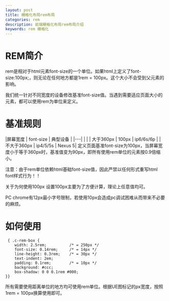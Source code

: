 ```yaml
---
layout: post
title: 栅格化布局rem布局
categories: rem 
description: 前端栅格化布局rem布局介绍
keywords: rem 栅格化
---
```


# REM简介
rem是相对于html元素font-size的一个单位。如果html上定义了font-size:100px;，则无论在任何地方都是1rem = 100px。这个大小不会受到父元素的影响。

我们统一针对不同宽度的设备修改基准font-size值。当遇到需要适应页面大小的元素，都可以使用rem为单位来定义。

# 基准规则
|屏幕宽度 | font-size | 典型设备 |
|---| | |
| 大于360px | 100px | ip6/6s/6p |
| 不大于360px | ip4/5/5s | Nexus 5|
定义页面基准font-size为100px，当屏幕宽度小于等于360px时，基准值变为90px，即所有使用rem单位的元素按0.9倍缩小。

注意：由于rem单位依赖html基础font-size值，因此严禁以任何形式重写html font样式行为！！

关于为何使用100px
设置100px主要为了方便计算，理论上任意值均可。

PC chrome有12px最小字号限制，若使用10px会造成pc调试困难从而带来不必要的麻烦。

# 如何使用
```
 { .c-rem-box {
    width: 2.5rem;          /* = 250px */
    font-size: 0.14rem;     /* = 14px */
    line-height: 0.3rem;    /* = 30px */
    text-indent: 2em;
    padding: 0.1rem;        /* = 10px */
    background: #ccc;
    box-shadow: 0 0 0.1rem #000;
}}
```
所有需要使用距离单位的地方均可使用rem单位。根据UE图标记的px宽度，按照1rem = 100px换算使用即可。
